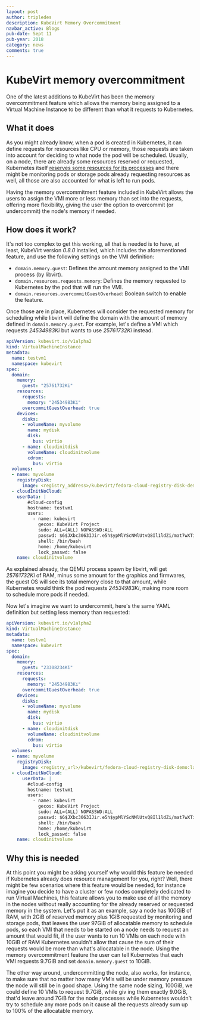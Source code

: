```yaml
---
layout: post
author: tripledes
description: KubeVirt Memory Overcommitment
navbar_active: Blogs
pub-date: Sept 11
pub-year: 2018
category: news
comments: true
---
```


# KubeVirt memory overcommitment

One of the latest additions to KubeVirt has been the memory overcommitment feature which allows the memory being assigned to a Virtual Machine Instance to be different than what it requests to Kubernetes.


## What it does

As you might already know, when a pod is created in Kubernetes, it can define requests for resources like CPU or memory, those requests are taken into account for deciding to what node the pod will be scheduled. Usually, on a node, there are already some resources reserved or requested, Kubernetes itself [reserves some resources for its processes](https://kubernetes.io/docs/tasks/administer-cluster/reserve-compute-resources/) and there might be monitoring pods or storage pods already requesting resources as well, all those are also accounted for what is left to run pods.

Having the memory overcommitment feature included in KubeVirt allows the users to assign the VMI more or less memory than set into the requests, offering more flexibility, giving the user the option to overcommit (or undercommit) the node's memory if needed.


## How does it work?

It's not too complex to get this working, all that is needed is to have, at least, KubeVirt version *0.8.0* installed, which includes the aforementioned feature, and use the following settings on the VMI definition:

* `domain.memory.guest`: Defines the amount memory assigned to the VMI process (by libvirt).
* `domain.resources.requests.memory`: Defines the memory requested to Kubernetes by the pod that will run the VMI.
* `domain.resources.overcommitGuestOverhead`: Boolean switch to enable the feature.

Once those are in place, Kubernetes will consider the requested memory for scheduling while libvirt will define the domain with the amount of memory defined in `domain.memory.guest`. For example, let's define a VMI which requests *24534983Ki* but wants to use *25761732Ki*
 instead.

```yaml
apiVersion: kubevirt.io/v1alpha2
kind: VirtualMachineInstance
metadata:
  name: testvm1
  namespace: kubevirt
spec:
  domain:
    memory:
      guest: "25761732Ki"
    resources:
      requests:
        memory: "24534983Ki"
      overcommitGuestOverhead: true
    devices:
      disks:
      - volumeName: myvolume
        name: mydisk
        disk:
          bus: virtio
      - name: cloudinitdisk
        volumeName: cloudinitvolume
        cdrom:
          bus: virtio
  volumes:
  - name: myvolume
    registryDisk:
      image: <registry_address>/kubevirt/fedora-cloud-registry-disk-demo:latest
  - cloudInitNoCloud:
    userData: |
        #cloud-config
        hostname: testvm1
        users:
          - name: kubevirt
            gecos: KubeVirt Project
            sudo: ALL=(ALL) NOPASSWD:ALL
            passwd: $6$JXbc3063IJir.e5h$ypMlYScNMlUtvQ8Il1ldZi/mat7wXTiRioGx6TQmJjTVMandKqr.jJfe99.QckyfH/JJ.OdvLb5/OrCa8ftLr.
            shell: /bin/bash
            home: /home/kubevirt
            lock_passwd: false
    name: cloudinitvolume
```

As explained already, the QEMU process spawn by libvirt, will get *25761732Ki* of RAM, minus some amount for the graphics and firmwares, the guest OS will see its total memory close to that amount, while Kubernetes would think the pod requests *24534983Ki*, making more room to schedule more pods if needed.

Now let's imagine we want to undercommit, here's the same YAML definition but setting less memory than requested:

```yaml
apiVersion: kubevirt.io/v1alpha2
kind: VirtualMachineInstance
metadata:
  name: testvm1
  namespace: kubevirt
spec:
  domain:
    memory:
      guest: "23308234Ki"
    resources:
      requests:
        memory: "24534983Ki"
      overcommitGuestOverhead: true
    devices:
      disks:
      - volumeName: myvolume
        name: mydisk
        disk:
          bus: virtio
      - name: cloudinitdisk
        volumeName: cloudinitvolume
        cdrom:
          bus: virtio
  volumes:
  - name: myvolume
    registryDisk:
      image: <registry_url>/kubevirt/fedora-cloud-registry-disk-demo:latest
  - cloudInitNoCloud:
      userData: |
        #cloud-config
        hostname: testvm1
        users:
          - name: kubevirt
            gecos: KubeVirt Project
            sudo: ALL=(ALL) NOPASSWD:ALL
            passwd: $6$JXbc3063IJir.e5h$ypMlYScNMlUtvQ8Il1ldZi/mat7wXTiRioGx6TQmJjTVMandKqr.jJfe99.QckyfH/JJ.OdvLb5/OrCa8ftLr.
            shell: /bin/bash
            home: /home/kubevirt
            lock_passwd: false
    name: cloudinitvolume
```

## Why this is needed

At this point you might be asking yourself why would this feature be needed if Kubernetes already does resource management for you, right? Well, there might be few scenarios where this feature would be needed, for instance imagine you decide to have a cluster or few nodes
 completely dedicated to run Virtual Machines, this feature allows you to make use of all the memory in the nodes without really accounting for the already reserved or requested memory in the system.
Let's put it as an example, say a node has 100GiB of RAM, with 2GiB of reserved memory plus 1GiB requested by monitoring and storage pods, that leaves the user 97GiB of allocatable memory to schedule pods, so each VMI that needs to be started on a node needs to request an
 amount that would fit, if the user wants to run 10 VMIs on each node with 10GiB of RAM Kubernetes wouldn't allow that cause the sum of their requests would be more than what's allocatable in the node.
Using the memory overcommitment feature the user can tell Kubernetes that each VMI requests 9.7GiB and set `domain.memory.guest` to 10GiB.

The other way around, undercommitting the node, also works, for instance, to make sure that no matter how many VMIs will be under memory pressure the node will still be in good shape. Using the same node sizing, 100GiB, we could define 10 VMIs to request 9.7GiB, while giv
ing them exactly 9.0GiB, that'd leave around 7GiB for the node processes while Kubernetes wouldn't try to schedule any more pods on it cause all the requests already sum up to 100% of the allocatable memory.

